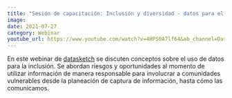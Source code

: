 ```yaml
---
title: "Sesión de capacitación: Inclusión y diversidad - datos para el bien común"
image: 
date: 2021-07-27
category: Webinar
youtube_url: https://www.youtube.com/watch?v=4HPS0A7lf64&ab_channel=Datasketch
---
```


En este webinar de [datasketch](http://datasketch.co) se discuten conceptos sobre el uso de datos para la inclusión. Se abordan riesgos y oportunidades al momento de utilizar información de manera responsable para involucrar a comunidades vulnerables desde la planeación de captura de información, hasta cómo las comunicamos. 

